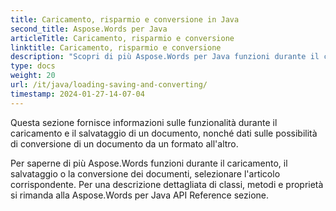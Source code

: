 ```yaml
---
title: Caricamento, risparmio e conversione in Java
second_title: Aspose.Words per Java
articleTitle: Caricamento, risparmio e conversione
linktitle: Caricamento, risparmio e conversione
description: "Scopri di più Aspose.Words per Java funzioni durante il caricamento, il salvataggio o la conversione dei documenti da un formato all'altro."
type: docs
weight: 20
url: /it/java/loading-saving-and-converting/
timestamp: 2024-01-27-14-07-04
---
```


Questa sezione fornisce informazioni sulle funzionalità durante il caricamento e il salvataggio di un documento, nonché dati sulle possibilità di conversione di un documento da un formato all'altro.

Per saperne di più Aspose.Words funzioni durante il caricamento, il salvataggio o la conversione dei documenti, selezionare l'articolo corrispondente. Per una descrizione dettagliata di classi, metodi e proprietà si rimanda alla Aspose.Words per Java API Reference sezione.
